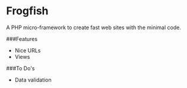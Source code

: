 Frogfish
============

A PHP micro-framework to create fast web sites with the minimal code.

###Features
* Nice URLs
* Views


###To Do's
* Data validation